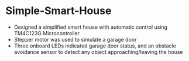 # Simple-Smart-House
- Designed a simplified smart house with automatic control using TM4C123G Microcontroller
- Stepper motor was used to simulate a garage door
- Three onboard LEDs indicated garage door status, and an obstacle avoidance sensor to detect any object approaching/leaving the house
